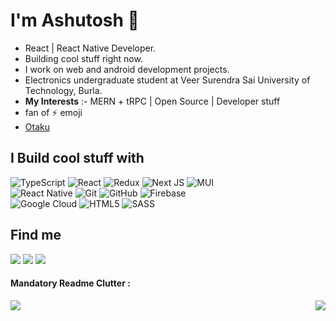 # I'm Ashutosh 👋
<!-- 
[![PRs Welcome](https://img.shields.io/badge/PRs-welcome-brightgreen.svg?style=flat&logo=github)](https://github.com/ashuvssut)
[![Open Source Love](https://badges.frapsoft.com/os/v2/open-source.svg?v=103)](https://github.com/ashuvssut)
<img alt="Visitors" src="https://komarev.com/ghpvc/?username=ashuvssut&style=flat&labelColor=black&logo=github&label=PROFILE+VIEWS&color=29bf12"/> 

## About me 🧑
-->
- React | React Native Developer.
- Building cool stuff right now.
- I work on web and android development projects.
- Electronics undergraduate student at Veer Surendra Sai University of Technology, Burla. 
- **My Interests** :- MERN + tRPC | Open Source | Developer stuff
- fan of ⚡ emoji
- [Otaku](https://myanimelist.net/animelist/unpocolocoMe)
<!-- 
- I am a competitive programmer
- I have learnt the hands signs of Katon goukakyuu no jutsu (Naruto fan😁) -->

## I Build cool stuff with


<!-- <img src="https://img.shields.io/badge/-django-black?style=flat&logo=django">  -->

<!-- <img src="https://img.shields.io/badge/-AWS-orange"> <br /> --> <!-- <img src="https://img.shields.io/badge/-Python%203-black?style=flat&logo=python&logoColor=white"> -->
![TypeScript](https://img.shields.io/badge/typescript-%23007ACC.svg?style=for-the-badge&logo=typescript&logoColor=white)	![React](https://img.shields.io/badge/react-%2320232a.svg?style=for-the-badge&logo=react&logoColor=%2361DAFB) 	![Redux](https://img.shields.io/badge/redux-%23593d88.svg?style=for-the-badge&logo=redux&logoColor=white) ![Next JS](https://img.shields.io/badge/Next-black?style=for-the-badge&logo=next.js&logoColor=white) ![MUI](https://img.shields.io/badge/MUI-%230081CB.svg?style=for-the-badge&logo=mui&logoColor=white)
<br/>![React Native](https://img.shields.io/badge/react_native-%2320232a.svg?style=for-the-badge&logo=react&logoColor=%2361DAFB) ![Git](https://img.shields.io/badge/git-%23F05033.svg?style=for-the-badge&logo=git&logoColor=white) ![GitHub](https://img.shields.io/badge/github-%23121011.svg?style=for-the-badge&logo=github&logoColor=white)  ![Firebase](https://img.shields.io/badge/Firebase-039BE5?style=for-the-badge&logo=Firebase&logoColor=white) <br /> 
![Google Cloud](https://img.shields.io/badge/GoogleCloud-%234285F4.svg?style=for-the-badge&logo=google-cloud&logoColor=white) ![HTML5](https://img.shields.io/badge/html5-%23E34F26.svg?style=for-the-badge&logo=html5&logoColor=white) ![SASS](https://img.shields.io/badge/SASS-hotpink.svg?style=for-the-badge&logo=SASS&logoColor=white) 
<!-- ![C++](https://img.shields.io/badge/c++-%2300599C.svg?style=for-the-badge&logo=c%2B%2B&logoColor=white) ![C](https://img.shields.io/badge/c-%2300599C.svg?style=for-the-badge&logo=c&logoColor=white)-->
<!-- <img src="https://img.shields.io/badge/-Problem%20Solving-ffa804?style=flat"> -->
<!-- <img src="https://img.shields.io/badge/-Database%20Management-4d008f?style=flat"> <br /> -->

## Find me

<!-- <a>[<img src="https://img.shields.io/badge/WHATSAPP-%2325D366.svg?&style=for-the-badge&logo=whatsapp&logoColor=white">](https://wa.me/918114727882)</a> -->
<!-- <a>[<img src="https://img.shields.io/badge/Gmail-D14836?style=for-the-badge&logo=gmail&logoColor=white">](mailto:ashu.khanduala@gmail.com)</a> --> 

<a>[<img src="https://img.shields.io/badge/-Stackoverflow-FE7A16?style=for-the-badge&logo=stack-overflow&logoColor=white">](https://stackoverflow.com/users/12872199/ashuvssut?tab=profile)</a> 
<a>[<img src="https://img.shields.io/badge/twitter-%231DA1F2.svg?&style=for-the-badge&logo=twitter&logoColor=white">](https://twitter.com/ashuvssut)</a> <a>[<img src="https://img.shields.io/badge/linkedin-%230077B5.svg?&style=for-the-badge&logo=linkedin&logoColor=white">](https://www.linkedin.com/in/ashuvssut/)

#### Mandatory Readme Clutter :

<!--

![Ashutosh's github stats](https://github-readme-stats.vercel.app/api?username=ashuvssut&count_private=true&show_icons=true&theme=radical)


![Top Langs](https://github-readme-stats.vercel.app/api/top-langs/?username=ashuvssut&show_icons=true&theme=radical)
-->

<img align="left" src="https://github-readme-stats.vercel.app/api?username=ashuvssut&count_private=true&show_icons=true&theme=radical" />
<img align="right" src="https://github-readme-stats.vercel.app/api/top-langs/?username=ashuvssut&show_icons=true&theme=radical&layout=compact" />

  
<!--
------------------------

**Visitors Count (Since December 2020)**  
![VisitorCount](https://profile-counter.glitch.me/{ashuvssut}/count.svg)-->
